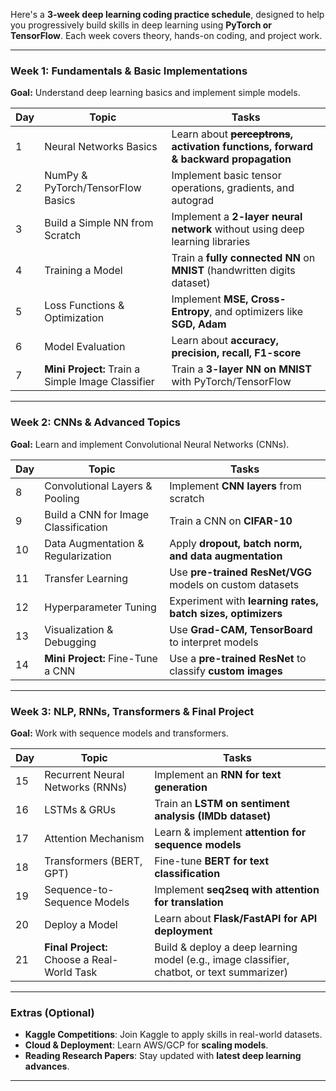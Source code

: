 Here's a **3-week deep learning coding practice schedule**, designed to help you progressively build skills in deep learning using **PyTorch or TensorFlow**. Each week covers theory, hands-on coding, and project work.

---

### **Week 1: Fundamentals & Basic Implementations**
**Goal:** Understand deep learning basics and implement simple models.

| **Day** | **Topic** | **Tasks**                                                                             |
|---------|-----------|---------------------------------------------------------------------------------------|
| 1 | Neural Networks Basics | Learn about **~~perceptrons~~, activation functions, forward & backward propagation** |
| 2 | NumPy & PyTorch/TensorFlow Basics | Implement basic tensor operations, gradients, and autograd                            |
| 3 | Build a Simple NN from Scratch | Implement a **2-layer neural network** without using deep learning libraries          |
| 4 | Training a Model | Train a **fully connected NN** on **MNIST** (handwritten digits dataset)              |
| 5 | Loss Functions & Optimization | Implement **MSE, Cross-Entropy**, and optimizers like **SGD, Adam**                   |
| 6 | Model Evaluation | Learn about **accuracy, precision, recall, F1-score**                                 |
| 7 | **Mini Project:** Train a Simple Image Classifier | Train a **3-layer NN on MNIST** with PyTorch/TensorFlow                               |

---

### **Week 2: CNNs & Advanced Topics**
**Goal:** Learn and implement Convolutional Neural Networks (CNNs).

| **Day** | **Topic** | **Tasks** |
|---------|-----------|-----------|
| 8 | Convolutional Layers & Pooling | Implement **CNN layers** from scratch |
| 9 | Build a CNN for Image Classification | Train a CNN on **CIFAR-10** |
| 10 | Data Augmentation & Regularization | Apply **dropout, batch norm, and data augmentation** |
| 11 | Transfer Learning | Use **pre-trained ResNet/VGG** models on custom datasets |
| 12 | Hyperparameter Tuning | Experiment with **learning rates, batch sizes, optimizers** |
| 13 | Visualization & Debugging | Use **Grad-CAM, TensorBoard** to interpret models |
| 14 | **Mini Project:** Fine-Tune a CNN | Use a **pre-trained ResNet** to classify **custom images** |

---

### **Week 3: NLP, RNNs, Transformers & Final Project**
**Goal:** Work with sequence models and transformers.

| **Day** | **Topic** | **Tasks** |
|---------|-----------|-----------|
| 15 | Recurrent Neural Networks (RNNs) | Implement an **RNN for text generation** |
| 16 | LSTMs & GRUs | Train an **LSTM on sentiment analysis (IMDb dataset)** |
| 17 | Attention Mechanism | Learn & implement **attention for sequence models** |
| 18 | Transformers (BERT, GPT) | Fine-tune **BERT for text classification** |
| 19 | Sequence-to-Sequence Models | Implement **seq2seq with attention for translation** |
| 20 | Deploy a Model | Learn about **Flask/FastAPI for API deployment** |
| 21 | **Final Project:** Choose a Real-World Task | Build & deploy a deep learning model (e.g., image classifier, chatbot, or text summarizer) |

---

### **Extras (Optional)**
- **Kaggle Competitions**: Join Kaggle to apply skills in real-world datasets.  
- **Cloud & Deployment**: Learn AWS/GCP for **scaling models**.  
- **Reading Research Papers**: Stay updated with **latest deep learning advances**.

---
